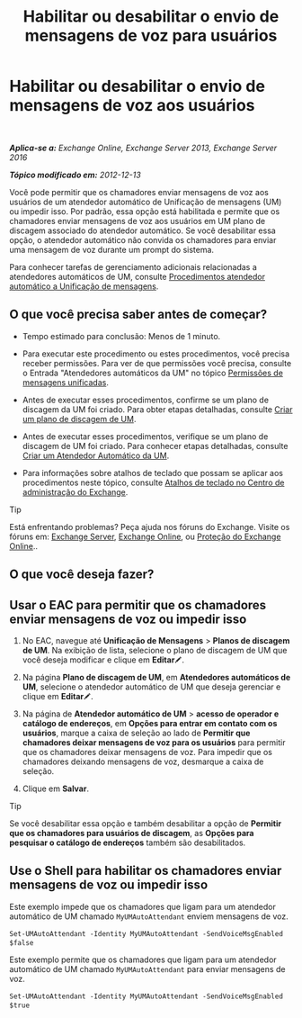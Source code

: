﻿---
title: 'Habilitar ou desabilitar o envio de mensagens de voz para usuários'
TOCTitle: Habilitar ou desabilitar o envio de mensagens de voz aos usuários
ms:assetid: faa300d8-2534-40db-8ef9-428be8bb7934
ms:mtpsurl: https://technet.microsoft.com/pt-br/library/Dd351277(v=EXCHG.150)
ms:contentKeyID: 52058556
ms.date: 05/22/2018
mtps_version: v=EXCHG.150
ms.translationtype: MT
---

# Habilitar ou desabilitar o envio de mensagens de voz aos usuários

 

_**Aplica-se a:** Exchange Online, Exchange Server 2013, Exchange Server 2016_

_**Tópico modificado em:** 2012-12-13_

Você pode permitir que os chamadores enviar mensagens de voz aos usuários de um atendedor automático de Unificação de mensagens (UM) ou impedir isso. Por padrão, essa opção está habilitada e permite que os chamadores enviar mensagens de voz aos usuários em UM plano de discagem associado do atendedor automático. Se você desabilitar essa opção, o atendedor automático não convida os chamadores para enviar uma mensagem de voz durante um prompt do sistema.

Para conhecer tarefas de gerenciamento adicionais relacionadas a atendedores automáticos de UM, consulte [Procedimentos atendedor automático a Unificação de mensagens](um-auto-attendant-procedures-exchange-2013-help.md).

## O que você precisa saber antes de começar?

  - Tempo estimado para conclusão: Menos de 1 minuto.

  - Para executar este procedimento ou estes procedimentos, você precisa receber permissões. Para ver de que permissões você precisa, consulte o Entrada "Atendedores automáticos da UM" no tópico [Permissões de mensagens unificadas](unified-messaging-permissions-exchange-2013-help.md).

  - Antes de executar esses procedimentos, confirme se um plano de discagem da UM foi criado. Para obter etapas detalhadas, consulte [Criar um plano de discagem de UM](create-a-um-dial-plan-exchange-2013-help.md).

  - Antes de executar esses procedimentos, verifique se um plano de discagem de UM foi criado. Para conhecer etapas detalhadas, consulte [Criar um Atendedor Automático da UM](create-a-um-auto-attendant-exchange-2013-help.md).

  - Para informações sobre atalhos de teclado que possam se aplicar aos procedimentos neste tópico, consulte [Atalhos de teclado no Centro de administração do Exchange](keyboard-shortcuts-in-the-exchange-admin-center-exchange-online-protection-help.md).


> [!TIP]
> Está enfrentando problemas? Peça ajuda nos fóruns do Exchange. Visite os fóruns em: <A href="https://go.microsoft.com/fwlink/p/?linkid=60612">Exchange Server</A>, <A href="https://go.microsoft.com/fwlink/p/?linkid=267542">Exchange Online</A>, ou <A href="https://go.microsoft.com/fwlink/p/?linkid=285351">Proteção do Exchange Online</A>..



## O que você deseja fazer?

## Usar o EAC para permitir que os chamadores enviar mensagens de voz ou impedir isso

1.  No EAC, navegue até **Unificação de Mensagens** \> **Planos de discagem de UM**. Na exibição de lista, selecione o plano de discagem de UM que você deseja modificar e clique em **Editar**![Ícone de edição](images/JJ218640.6f53ccb2-1f13-4c02-bea0-30690e6ea71d(EXCHG.150).gif "Ícone de edição").

2.  Na página **Plano de discagem de UM**, em **Atendedores automáticos de UM**, selecione o atendedor automático de UM que deseja gerenciar e clique em **Editar**![Ícone de edição](images/JJ218640.6f53ccb2-1f13-4c02-bea0-30690e6ea71d(EXCHG.150).gif "Ícone de edição").

3.  Na página de **Atendedor automático de UM** \> **acesso de operador e catálogo de endereços**, em **Opções para entrar em contato com os usuários**, marque a caixa de seleção ao lado de **Permitir que chamadores deixar mensagens de voz para os usuários** para permitir que os chamadores deixar mensagens de voz. Para impedir que os chamadores deixando mensagens de voz, desmarque a caixa de seleção.

4.  Clique em **Salvar**.


> [!TIP]
> Se você desabilitar essa opção e também desabilitar a opção de <STRONG>Permitir que os chamadores para usuários de discagem</STRONG>, as <STRONG>Opções para pesquisar o catálogo de endereços</STRONG> também são desabilitados.



## Use o Shell para habilitar os chamadores enviar mensagens de voz ou impedir isso

Este exemplo impede que os chamadores que ligam para um atendedor automático de UM chamado `MyUMAutoAttendant` enviem mensagens de voz.

    Set-UMAutoAttendant -Identity MyUMAutoAttendant -SendVoiceMsgEnabled $false

Este exemplo permite que os chamadores que ligam para um atendedor automático de UM chamado `MyUMAutoAttendant` para enviar mensagens de voz.

    Set-UMAutoAttendant -Identity MyUMAutoAttendant -SendVoiceMsgEnabled $true

